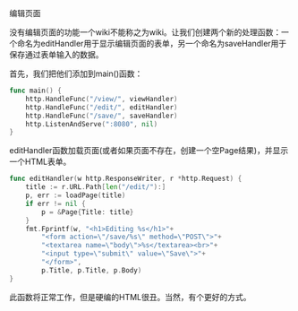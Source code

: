 编辑页面

没有编辑页面的功能一个wiki不能称之为wiki。让我们创建两个新的处理函数：一个命名为editHandler用于显示编辑页面的表单，另一个命名为saveHandler用于保存通过表单输入的数据。

首先，我们把他们添加到main()函数：
```go
func main() {
    http.HandleFunc("/view/", viewHandler)
    http.HandleFunc("/edit/", editHandler)
    http.HandleFunc("/save/", saveHandler)
    http.ListenAndServe(":8080", nil)
}
```

editHandler函数加载页面(或者如果页面不存在，创建一个空Page结果)，并显示一个HTML表单。

```go
func editHandler(w http.ResponseWriter, r *http.Request) {
    title := r.URL.Path[len("/edit/"):]
    p, err := loadPage(title)
    if err != nil {
        p = &Page{Title: title}
    }
    fmt.Fprintf(w, "<h1>Editing %s</h1>"+
        "<form action=\"/save/%s\" method=\"POST\">"+
        "<textarea name=\"body\">%s</textarea><br>"+
        "<input type=\"submit\" value=\"Save\">"+
        "</form>",
        p.Title, p.Title, p.Body)
}
```

此函数将正常工作，但是硬编的HTML很丑。当然，有个更好的方式。